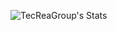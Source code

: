 ![TecReaGroup's Stats](https://github-readme-stats.vercel.app/api?username=TecReaGroup&theme=vue-dark&show_icons=true&hide_border=true&count_private=false)
